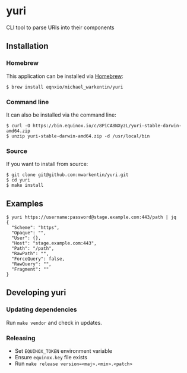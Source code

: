 # yuri
CLI tool to parse URIs into their components

## Installation

### Homebrew

This application can be installed via [Homebrew](http://brew.sh/):

```
$ brew install eqnxio/michael_warkentin/yuri
```

### Command line

It can also be installed via the command line:

```
$ curl -O https://bin.equinox.io/c/8PiCA8NXyzL/yuri-stable-darwin-amd64.zip
$ unzip yuri-stable-darwin-amd64.zip -d /usr/local/bin
```

### Source

If you want to install from source:

```
$ git clone git@github.com:mwarkentin/yuri.git
$ cd yuri
$ make install
```

## Examples

```
$ yuri https://username:password@stage.example.com:443/path | jq
{
  "Scheme": "https",
  "Opaque": "",
  "User": {},
  "Host": "stage.example.com:443",
  "Path": "/path",
  "RawPath": "",
  "ForceQuery": false,
  "RawQuery": "",
  "Fragment": ""
}
```

## Developing yuri

### Updating dependencies

Run `make vendor` and check in updates.

### Releasing

* Set `EQUINOX_TOKEN` environment variable
* Ensure `equinox.key` file exists
* Run `make release version=<maj>.<min>.<patch>`
